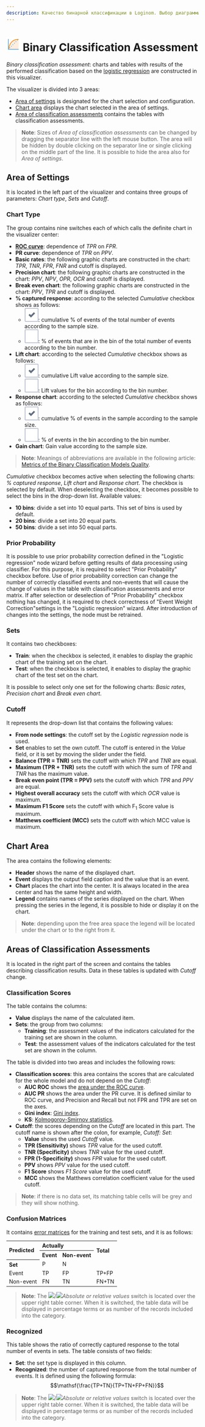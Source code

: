 ```yaml
---
description: Качество бинарной классификации в Loginom. Выбор диаграммы - ROC-кривая, PR-кривая, диаграмма точности, равновесия, роста, отклика, выигрыша. Разбивка на тестовое и обучающее множества, установка порога отсечения. Оценки классификации с помощью коэффициентов "Gini", "KS", "AUC".
---
```

# ![Binary Classification Assessment](./../../images/icons/common/view_types/roc_default.svg) Binary Classification Assessment

*Binary classification assessment*: charts and tables with results of the performed classification based on the [logistic regression](./../../processors/datamining/logistic-regression/README.md) are constructed in this visualizer.

The visualizer is divided into 3 areas:

* [Area of settings](#oblast-nastroek) is designated for the chart selection and configuration.
* [Chart area](#oblast-diagrammy) displays the chart selected in the area of settings.
* [Area of classification assessments](#oblasti-otsenok-klassifikatsii) contains the tables with classification assessments.

> **Note**: Sizes of *Area of classification assessments* can be changed by dragging the separator line with the left mouse button. The area will be hidden by double clicking on the separator line or single clicking on the middle part of the line. It is possible to hide the area also for *Area of settings*.

## Area of Settings

It is located in the left part of the visualizer and contains three groups of parameters: *Chart type*, *Sets* and *Cutoff*.

### Chart Type

The group contains nine switches each of which calls the definite chart in the visualizer center:

* **[ROC curve](https://wiki.loginom.ru/articles/roc-analysis.html)**: dependence of *TPR* on *FPR*.
* **PR curve**: dependence of *TPR* on *PPV*.
* **Basic rates**: the following graphic charts are constructed in the chart: *TPR*, *TNR*, *FPR*, *FNR* and cutoff is displayed.
* **Precision chart**: the following graphic charts are constructed in the chart: *PPV*, *NPV*, *OPR*, *OCR* and cutoff is displayed.
* **Break even chart**: the following graphic charts are constructed in the chart: *PPV*, *TPR* and cutoff is displayed.
* **% captured response**: according to the selected *Cumulative* checkbox shows as follows:
   * ![☑](./../../images/icons/ext/checkbox-states/checked_default.svg): cumulative % of events of the total number of events according to the sample size.
   * ![☐](./../../images/icons/ext/checkbox-states/unchecked_default.svg): % of events that are in the bin of the total number of events according to the bin number.
* **Lift chart**: according to the selected *Cumulative* checkbox shows as follows:
   * ![☑](./../../images/icons/ext/checkbox-states/checked_default.svg): cumulative Lift value according to the sample size.
   * ![☐](./../../images/icons/ext/checkbox-states/unchecked_default.svg): Lift values for the bin according to the bin number.
* **Response chart**: according to the selected *Cumulative* checkbox shows as follows:
   * ![☑](./../../images/icons/ext/checkbox-states/checked_default.svg): cumulative % of events in the sample according to the sample size.
   * ![☐](./../../images/icons/ext/checkbox-states/unchecked_default.svg): % of events in the bin according to the bin number.
* **Gain chart**: Gain value according to the sample size.

> **Note**: Meanings of abbreviations are available in the following article: [Metrics of the Binary Classification Models Quality](https://loginom.ru/blog/classification-quality).

*Cumulative* checkbox becomes active when selecting the following charts: *% captured response*, *Lift chart* and *Response chart*. The checkbox is selected by default. When deselecting the checkbox, it becomes possible to select the bins in the drop-down list. Available values:

* **10 bins**: divide a set into 10 equal parts. This set of bins is used by default.
* **20 bins**: divide a set into 20 equal parts.
* **50 bins**: divide a set into 50 equal parts.

### Prior Probability
It is possible to use prior probability correction defined in the "Logistic regression" node wizard before getting results of data processing using classifier. For this purpose, it is required to select "Prior Probability" checkbox before.
Use of prior probability correction can change the number of correctly classified events and non-events that will cause the change of values in the table with classification assessments and error matrix.
If after selection or deselection of "Prior Probability" checkbox nothing has changed, it is required to check correctness of "Event Weight Correction"settings in the "Logistic regression" wizard. After introduction of changes into the settings, the node must be retrained.

### Sets

It contains two checkboxes:

* **Train**: when the checkbox is selected, it enables to display the graphic chart of the training set on the chart.
* **Test**: when the checkbox is selected, it enables to display the graphic chart of the test set on the chart.

It is possible to select only one set for the following charts: *Basic rates*, *Precision chart* and *Break even chart*.

### Cutoff

It represents the drop-down list that contains the following values:

* **From node settings**: the cutoff set by the *Logistic regression* node is used.
* **Set** enables to set the own cutoff. The cutoff is entered in the *Value* field, or it is set by moving the slider under the field.
* **Balance (TPR = TNR)** sets the cutoff with which  *TPR* and *TNR* are equal.
* **Maximum (TPR + TNR)** sets the cutoff with which the sum of *TPR* and *TNR* has the maximum value.
* **Break even point (TPR = PPV)** sets the cutoff with which  *TPR* and *PPV* are equal.
* **Highest overall accuracy** sets the cutoff with which  *OCR* value is maximum.
* **Maximum F1 Score** sets the cutoff with which F<sub>1</sub> Score value is maximum.
* **Matthews coefficient (MCC)** sets the cutoff with which MCC value is maximum.

## Chart Area

The area contains the following elements:

* **Header** shows the name of the displayed chart.
* **Event** displays the output field caption and the value that is an event.
* **Chart** places the chart into the center. It is always located in the area center and has the same height and width.
* **Legend** contains names of the series displayed on the chart. When pressing the series in the legend, it is possible to hide or display it on the chart.

> **Note**: depending upon the free area space the legend will be located under the chart or to the right from it.

## Areas of Classification Assessments

It is located in the right part of the screen and contains the tables describing classification results. Data in these tables is updated with *Cutoff* change.

### Classification Scores

The table contains the columns:

* **Value** displays the name of the calculated item.
* **Sets**: the group from two columns:
   * **Training**: the assessment values of the indicators calculated for the training set are shown in the column.
   * **Test**: the assessment values of the indicators calculated for the test set are shown in the column.

The table is divided into two areas and includes the following rows:

* **Classification scores**: this area contains the scores that are calculated for the whole model and do not depend on the *Cutoff*:
   * **AUC ROC** shows the [area under the ROC curve](https://wiki.loginom.ru/articles/auc.html).
   * **AUC PR** shows the area under the PR curve. It is defined similar to ROC curve, and Precision and Recall but not FPR and TPR are set on the axes.
   * **Gini index**: [Gini index](https://ru.wikipedia.org/wiki/Коэффициент_Джини).
   * **KS**: [Kolmogorov-Smirnov statistics](https://wiki.loginom.ru/articles/ks-test.html).
* **Cutoff**: the scores depending on the *Cutoff* are located in this part. The cutoff name is shown after the colon, for example, *Cutoff: Set*:
   * **Value** shows the used *Cutoff* value.
   * **TPR (Sensitivity)** shows *TPR* value for the used cutoff.
   * **TNR (Specificity)** shows *TNR* value for the used cutoff.
   * **FPR (1-Specificity)** shows *FPR* value for the used cutoff.
   * **PPV** shows *PPV* value for the used cutoff.
   * **F1 Score** shows *F1 Score* value for the used cutoff.
   * **MCC** shows the Matthews correlation coefficient value for the used cutoff.

> **Note**: if there is no data set, its matching table cells will be grey and they will show nothing.

### Confusion Matrices

It contains [error matrices](https://wiki.loginom.ru/articles/error-matrix.html) for the training and test sets, and it is as follows:

<table>
<tr><th align="left" rowspan="2">Predicted</th><th align="left" colspan="2">Actually</th><th rowspan="2" align="left">Total</th></tr>
<tr><th align="left">Event</th><th align="left">Non-event</th></tr>
 <tr><th align="left">Set</th><td>P</td><td>N</td><td></td></tr>
 <tr><td>Event</td><td>TP</td><td>FP</td><td>TP+FP</td></tr>
 <tr><td>Non-event</td><td>FN</td><td>TN</td><td>FN+TN</td></tr>
</table>

> **Note**: The ![ ](./../../images/icons/switches/roc/absolute_default.svg)/![ ](./../../images/icons/switches/roc/relative_default.svg)*Absolute or relative values* switch is located over the upper right table corner. When it is switched, the table data will be displayed in percentage terms or as number of the records included into the category.

### Recognized

This table shows the ratio of correctly captured response to the total number of events in sets. The table consists of two fields:

* **Set**: the set type is displayed in this column.
* **Recognized**: the number of captured response from the total number of events. It is defined using the following formula: $$\mathsf{\frac{TP+TN}{TP+TN+FP+FN}}$$

> **Note**: The ![ ](./../../images/icons/switches/roc/absolute_default.svg)/![ ](./../../images/icons/switches/roc/relative_default.svg)*Absolute or relative values* switch is located over the upper right table corner. When it is switched, the table data will be displayed in percentage terms or as number of the records included into the category.
